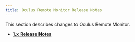```yaml
---
title: Oculus Remote Monitor Release Notes
---
```

This section describes changes to Oculus Remote Monitor.

* **[1.x Release Notes](/documentation/mobilesdk/latest/concepts/ovrmonitor-release/)**  

